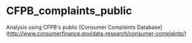 # CFPB_complaints_public
Analysis using CFPB's public [Consumer Complaints Database] (http://www.consumerfinance.gov/data-research/consumer-complaints/)
